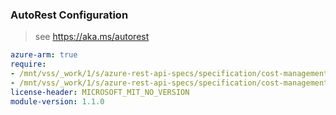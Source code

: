 ### AutoRest Configuration

> see https://aka.ms/autorest

``` yaml
azure-arm: true
require:
- /mnt/vss/_work/1/s/azure-rest-api-specs/specification/cost-management/resource-manager/readme.md
- /mnt/vss/_work/1/s/azure-rest-api-specs/specification/cost-management/resource-manager/readme.go.md
license-header: MICROSOFT_MIT_NO_VERSION
module-version: 1.1.0
```